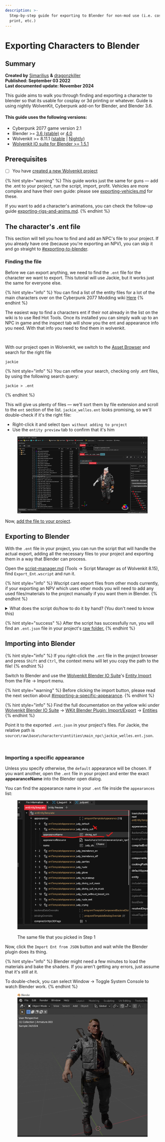 ```yaml
---
description: >-
  Step-by-step guide for exporting to Blender for non-mod use (i.e. cosplay, 3d
  print, etc.)
---
```


# Exporting Characters to Blender

## Summary

**Created by** [Simarilius](https://app.gitbook.com/u/G2MqNkfgTlQ1R3G4B5s6WefLjdy2 "mention") **&** [dragonzkiller](https://app.gitbook.com/u/dpriBUirXwWYeCIhyywmqhKrMMV2 "mention")\
**Published: September 03 2022**\
**Last documented update: November 2024**

This guide aims to walk you through finding and exporting a character to blender so that its usable for cosplay or 3d printing or whatever. Guide is using nightly WolvenKit, Cyberpunk add-on for Blender, and Blender 3.6.

#### This guide uses the following versions:

* Cyberpunk 2077 game version 2.1&#x20;
* Blender >= [3.6 (stable)](https://www.blender.org/download/lts/3-6/) or [4.0](https://www.blender.org/download/releases/4-0/)
* Wolvenkit >= 8.11.1 ([stable](https://github.com/WolvenKit/Wolvenkit/releases) | [Nightly](https://github.com/WolvenKit/WolvenKit-nightly-releases))
* [Wolvenkit IO suite for Blender >= 1.5.1](https://github.com/WolvenKit/Cyberpunk-Blender-add-on)

## Prerequisites

* [ ] You have [created a new Wolvenkit project](../../wolvenkit-app/usage/wolvenkit-projects.md#create-a-new-wolvenkit-mod-project)

{% hint style="warning" %}
This guide works just the same for guns — add the .ent to your project, run the script, import, profit. Vehicles are more complex and have their own guide: please see [exporting-vehicles.md](../../modding-community/exporting-vehicles.md "mention") for these.

If you want to add a character's animations, you can check the follow-up guide [exporting-rigs-and-anims.md](exporting-to-blender/exporting-rigs-and-anims.md "mention").
{% endhint %}

## The character's .ent file

This section will tell you how to find and add an NPC's file to your project. If you already have one (because you're exporting an NPV), you can skip it and go straight to [#exporting-to-blender](exporting-to-blender.md#exporting-to-blender "mention").

### Finding the file

Before we can export anything, we need to find the `.ent` file for the character we want to export. This tutorial will use Jackie, but it works just the same for everyone else.

{% hint style="info" %}
You can find a list of the entity files for a lot of the main characters over on the Cyberpunk 2077 Modding wiki [Here](https://wiki.redmodding.org/cyberpunk-2077-modding/for-mod-creators/references-lists-and-overviews/people)
{% endhint %}

The easiest way to find a characters ent if their not already in the list on the wiki is to use Red Hot Tools. Once its installed you can simply walk up to an NPC in game and the inspect tab will show you the ent and appearance info you need. With that info you need to find them in wolvenkit.

<figure><img src="../../.gitbook/assets/Screenshot 2024-11-20 191847.png" alt=""><figcaption></figcaption></figure>

With our project open in Wolvenkit, we switch to the [Asset Browser](../../wolvenkit-app/editor/asset-browser.md) and search for the right file

```
jackie
```

{% hint style="info" %}
You can refine your search, checking only .ent files, by using the following search query:&#x20;

```
jackie > .ent
```
{% endhint %}

This will give us plenty of files — we'll sort them by file extension and scroll to the `ent` section of the list. `jackie_welles.ent` looks promising, so we'll double-check if it's the right file:&#x20;

* Right-click it and select `Open without adding to project`
* Use the `entity preview` tab to confirm that it's him

<figure><img src="../../.gitbook/assets/image (4) (2).png" alt=""><figcaption></figcaption></figure>

Now, [add the file to your project](../../wolvenkit-app/editor/asset-browser.md#adding-files-to-projects).

## Exporting to Blender

With the `.ent` file in your project, you can run the script that will handle the actual export, adding all the necessary files to your project and exporting them in a way that Blender can process.

Open the [script-manager.md](../../wolvenkit-app/tools/script-manager.md "mention") (Tools -> Script Manager as of Wolvenkit 8.15), find `Export_Ent.wscript` and run it.

{% hint style="info" %}
Wscript cant export files from other mods currently, if your exporting an NPV which uses other mods you will need to add any used files/materials to the project manually if you want them in Blender.
{% endhint %}



<details>

<summary>What does the script do/how to do it by hand? (You don't need to know this)</summary>

If you open the Entity file then expand the appearances bit of the entity template, he has 15 appearances which all appear to be defined in jackie\_welles.app. For this next step you need to have the Wolvenkit resources plugin installed (View Options > plugins to install). The app should also be in the search results for jackie, simply right click it, then do find used files. Sort by type again and find the cookedapp files. Theres several which cover the different appearances, for each one you want to include in your export do the following:&#x20;

* Right click, do Find used files&#x20;
* Sort by type, find the mesh files&#x20;
* Select all and right click, add selected to project

You may need to go through the app file afterwards to check all the meshes got found, it sometimes seems to miss some.

The mesh files should now be visible in the project explorer, occasionally I find they arent showing up but closing and reopening the project makes them appear.

Open the Export Tool, and verify your meshes are listed. Double click one then the export options opens, and verify WithMaterials as the export type and LOD Filter is on. Set the texture type to png if it is not. Select Apply to all files of the same extension then confirm.&#x20;

<img src="../../.gitbook/assets/image (7) (1) (1).png" alt="" data-size="original">

Now select Export All (or Export Selected) on the menu bar and a bunch of glb and json files should be exported. After its done a files have been exported notification should pop up to notify you of the success.&#x20;

</details>

{% hint style="success" %}
After the script has successfully run, you will find an `.ent.json` file in your project's [raw folder.](../../wolvenkit-app/editor/project-explorer.md#raw)
{% endhint %}

## Importing into Blender

{% hint style="info" %}
If you right-click the `.ent` file in the project browser and press `Shift` and `Ctrl`, the context menu will let you copy the path to the file!
{% endhint %}

Switch to Blender and use the [Wolvenkit Blender IO Suite](https://app.gitbook.com/s/4gzcGtLrr90pVjAWVdTc/for-mod-creators-theory/modding-tools/wolvenkit-blender-io-suite "mention")'s [Entity Import](https://app.gitbook.com/s/4gzcGtLrr90pVjAWVdTc/for-mod-creators-theory/modding-tools/wolvenkit-blender-io-suite/wkit-blender-plugin-import-export#importing-into-blender-2) from the File -> Import menu.&#x20;

{% hint style="warning" %}
Before clicking the import button, please read the next section about [#importing-a-specific-appearance](exporting-to-blender.md#importing-a-specific-appearance "mention").
{% endhint %}

{% hint style="info" %}
Find the full documentation on the yellow wiki under  [Wolvenkit Blender IO Suite](https://app.gitbook.com/s/4gzcGtLrr90pVjAWVdTc/for-mod-creators-theory/modding-tools/wolvenkit-blender-io-suite "mention") -> [WKit Blender Plugin: Import/Export](https://app.gitbook.com/s/4gzcGtLrr90pVjAWVdTc/for-mod-creators-theory/modding-tools/wolvenkit-blender-io-suite/wkit-blender-plugin-import-export "mention") ->  [Entities](https://app.gitbook.com/s/4gzcGtLrr90pVjAWVdTc/for-mod-creators-theory/modding-tools/wolvenkit-blender-io-suite/wkit-blender-plugin-import-export#entities "mention")
{% endhint %}



Point it to the exported `.ent.json` in your project's files.  For Jackie, the relative path is `source\raw\base\characters\entities\main_npc\jackie_welles.ent.json`.

<figure><img src="https://files.gitbook.com/v0/b/gitbook-x-prod.appspot.com/o/spaces%2F4gzcGtLrr90pVjAWVdTc%2Fuploads%2FlkiC2IKH8JGip9AqSc9c%2Fblender_plugin_import_entity_2.png?alt=media&#x26;token=e34fa8dc-916e-44c9-a294-94af9771e1e0" alt=""><figcaption></figcaption></figure>

### Importing a specific appearance

Unless you specify otherwise, the `default` appearance will be chosen. If you want another, open the `.ent` file in your project and enter the exact **appearanceName** into the Blender open dialog.&#x20;

You can find the appearance name in your `.ent` file inside the `appearances` list:

<figure><img src="../../.gitbook/assets/image (5) (1).png" alt=""><figcaption><p>The same file that you picked in Step 1</p></figcaption></figure>

Now, click the `Import Ent from JSON` button and wait while the Blender plugin does its thing.&#x20;

{% hint style="info" %}
Blender might need a few minutes to load the materials and bake the shaders. If you aren't getting any errors, just assume that it's still at it.&#x20;

To double-check, you can select Window -> Toggle System Console to watch Blender work.
{% endhint %}

<figure><img src="../../.gitbook/assets/image (8) (1).png" alt=""><figcaption></figcaption></figure>
